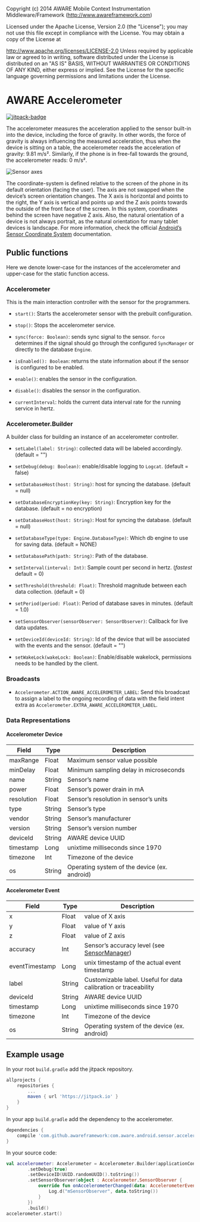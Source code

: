 Copyright (c) 2014 AWARE Mobile Context Instrumentation Middleware/Framework (http://www.awareframework.com)

Licensed under the Apache License, Version 2.0 (the "License"); you may not use this file except in compliance with the License. You may obtain a copy of the License at

http://www.apache.org/licenses/LICENSE-2.0
Unless required by applicable law or agreed to in writing, software distributed under the License is distributed on an "AS IS" BASIS, WITHOUT WARRANTIES OR CONDITIONS OF ANY KIND, either express or implied. See the License for the specific language governing permissions and limitations under the License.

# AWARE Accelerometer

[![jitpack-badge](https://jitpack.io/v/awareframework/com.aware.android.sensor.accelerometer.svg)](https://jitpack.io/#awareframework/com.aware.android.sensor.accelerometer)

The accelerometer measures the acceleration applied to the sensor built-in into the device, including the force of gravity. In other words, the force of gravity is always influencing the measured acceleration, thus when the device is sitting on a table, the accelerometer reads the acceleration of gravity: 9.81 m/s². Similarly, if the phone is in free-fall towards the ground, the accelerometer reads: 0 m/s².

![Sensor axes](http://www.awareframework.com/wp-content/uploads/2015/01/axis_device.png)

The coordinate-system is defined relative to the screen of the phone in its default orientation (facing the user). The axis are not swapped when the device’s screen orientation changes. The X axis is horizontal and points to the right, the Y axis is vertical and points up and the Z axis points towards the outside of the front face of the screen. In this system, coordinates behind the screen have negative Z axis. Also, the natural orientation of a device is not always portrait, as the natural orientation for many tablet devices is landscape. For more information, check the official [Android’s Sensor Coordinate System](http://developer.android.com/guide/topics/sensors/sensors_overview.html#sensors-coords) documentation.

## Public functions

Here we denote lower-case for the instances of the accelerometer and upper-case for the static function access.

### Accelerometer

This is the main interaction controller with the sensor for the programmers.

+ `start()`: Starts the accelerometer sensor with the prebuilt configuration.

+ `stop()`: Stops the accelerometer service.

+ `sync(force: Boolean)`: sends sync signal to the sensor. `force` determines if the signal should go through the configured `SyncManager` or directly to the database `Engine`.

+ `isEnabled(): Boolean`: returns the state information about if the sensor is configured to be enabled.

+ `enable()`: enables the sensor in the configuration.

+ `disable()`: disables the sensor in the configuration.

+ `currentInterval`: holds the current data interval rate for the running service in hertz. 

### Accelerometer.Builder

A builder class for building an instance of an accelerometer controller.

+ `setLabel(label: String)`: collected data will be labeled accordingly. (default = "")

+ `setDebug(debug: Boolean)`: enable/disable logging to `Logcat`. (default = false)

+ `setDatabaseHost(host: String)`: host for syncing the database. (default = null)

+ `setDatabaseEncryptionKey(key: String)`: Encryption key for the database. (default = no encryption)

+ `setDatabaseHost(host: String)`: Host for syncing the database. (default = null)

+ `setDatabaseType(type: Engine.DatabaseType)`: Which db engine to use for saving data. (default = NONE)

+ `setDatabasePath(path: String)`: Path of the database.

+ `setInterval(interval: Int)`: Sample count per second in hertz. (*fastest* default = 0)

+ `setThreshold(threshold: Float)`: Threshold magnitude between each data collection. (default = 0)

+ `setPeriod(period: Float)`: Period of database saves in minutes. (default = 1.0)

+ `setSensorObserver(sensorObserver: SensorObserver)`: Callback for live data updates.

+ `setDeviceId(deviceId: String)`: Id of the device that will be associated with the events and the sensor. (default = "")

+ `setWakeLock(wakeLock: Boolean)`: Enable/disable wakelock, permissions needs to be handled by the client.

### Broadcasts

+ `Accelerometer.ACTION_AWARE_ACCELEROMETER_LABEL`: Send this broadcast to assign a label to the ongoing recording of data with the field intent extra as `Accelerometer.EXTRA_AWARE_ACCELEROMETER_LABEL`.

### Data Representations

#### Accelerometer Device

| Field | Type | Description |
| --- | --- | --- |
| maxRange | Float | Maximum sensor value possible |
| minDelay | Float | Minimum sampling delay in microseconds |
| name | String | Sensor’s name |
| power | Float | Sensor’s power drain in mA |
| resolution | Float | Sensor’s resolution in sensor’s units |
| type | String | Sensor’s type |
| vendor | String | Sensor’s manufacturer |
| version | String | Sensor’s version number |
| deviceId | String | AWARE device UUID |
| timestamp | Long | unixtime milliseconds since 1970 |
| timezone | Int | Timezone of the device |
| os | String | Operating system of the device (ex. android) |

#### Accelerometer Event

| Field | Type | Description |
| --- | --- | --- |
| x | Float | value of X axis |
| y | Float | value of Y axis |
| z | Float | value of Z axis |
| accuracy | Int | Sensor’s accuracy level (see [SensorManager](http://developer.android.com/reference/android/hardware/SensorManager.html)) |
| eventTimestamp | Long | unix timestamp of the actual event timestamp |
| label | String | Customizable label. Useful for data calibration or traceability |
| deviceId | String | AWARE device UUID |
| timestamp | Long | unixtime milliseconds since 1970 |
| timezone | Int | Timezone of the device |
| os | String | Operating system of the device (ex. android) |

## Example usage

In your root `build.gradle` add the jitpack repository.
```gradle
allprojects {
    repositories {
        ...
        maven { url 'https://jitpack.io' }
    }
}
```
In your app `build.gradle` add the dependency to the accelerometer.

```gradle
dependencies {
    compile 'com.github.awareframework:com.aware.android.sensor.accelerometer:-SNAPSHOT'
}
```

In your source code:

```kotlin
val accelerometer: Accelerometer = Accelerometer.Builder(applicationContext)
        .setDebug(true)
        .setDeviceID(UUID.randomUUID().toString())
        .setSensorObserver(object : Accelerometer.SensorObserver {
            override fun onAccelerometerChanged(data: AccelerometerEvent) {
                Log.d("mSensorObserver", data.toString())
            }
        })
        .build()
accelerometer.start()
```
